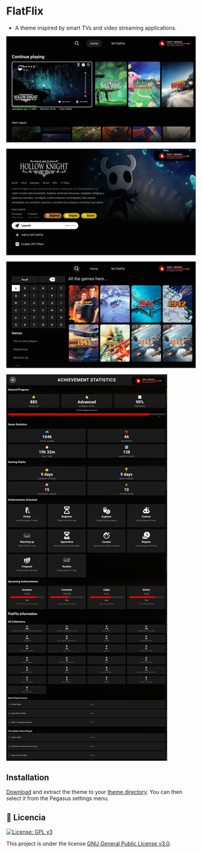 # FlatFlix

- A theme inspired by smart TVs and video streaming applications.


![screen](https://github.com/ZagonAb/FlatFlix/blob/4838adf669faa8122cf045ebee039d9804a79a38/.meta/screenshots/screen0.png)

![screen1](https://github.com/ZagonAb/FlatFlix/blob/4838adf669faa8122cf045ebee039d9804a79a38/.meta/screenshots/screen1.png)

![screen2](https://github.com/ZagonAb/FlatFlix/blob/4838adf669faa8122cf045ebee039d9804a79a38/.meta/screenshots/screen2.png)

![screen3](https://github.com/ZagonAb/FlatFlix/blob/d1400a015b2053db69877372f35585d731b25057/.meta/screenshots/screen3.png)


## Installation

[Download]() and extract the theme to your [theme directory](http://pegasus-frontend.org/docs/user-guide/installing-themes). You can then select it from the Pegasus settings menu.

## 📜 Licencia

[![License: GPL v3](https://img.shields.io/badge/License-GPLv3-blue.svg)](https://www.gnu.org/licenses/gpl-3.0)

This project is under the license [GNU General Public License v3.0](https://www.gnu.org/licenses/gpl-3.0.txt).


